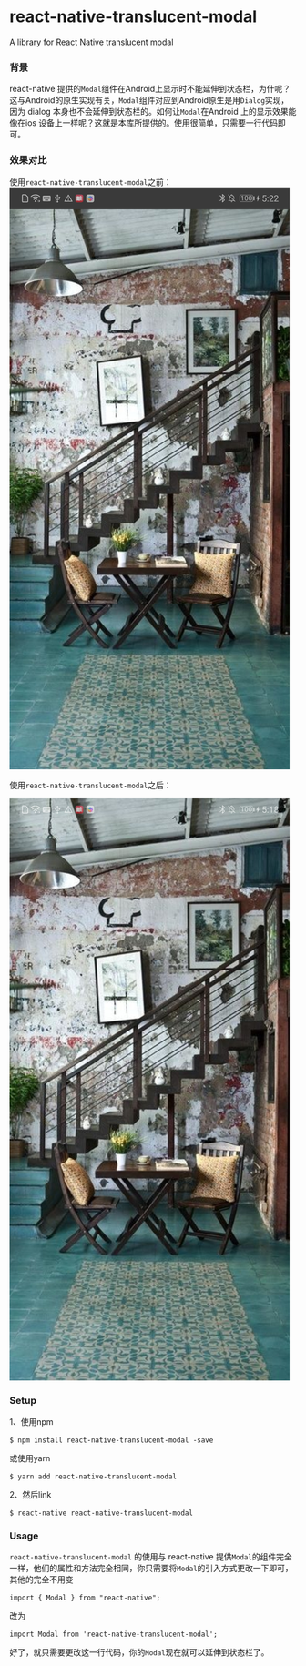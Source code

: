 # react-native-translucent-modal
A library for React Native translucent modal

### 背景
react-native 提供的`Modal`组件在Android上显示时不能延伸到状态栏，为什呢？ 这与Android的原生实现有关，`Modal`组件对应到Android原生是用`Dialog`实现，因为 dialog 本身也不会延伸到状态栏的。如何让`Modal`在Android 上的显示效果能像在ios 设备上一样呢？这就是本库所提供的。使用很简单，只需要一行代码即可。

### 效果对比

使用`react-native-translucent-modal`之前：
![before1](/screen-shot/screenshot-before.jpg)

使用`react-native-translucent-modal`之后：

![after1](/screen-shot/screenshot-after.jpg)

### Setup

1、使用npm

```
$ npm install react-native-translucent-modal -save
```

或使用yarn

```
$ yarn add react-native-translucent-modal
```

2、然后link

```
$ react-native react-native-translucent-modal
```

### Usage

`react-native-translucent-modal` 的使用与 react-native 提供`Modal`的组件完全一样，他们的属性和方法完全相同，你只需要将`Modal`的引入方式更改一下即可，其他的完全不用变

```
import { Modal } from "react-native";
```

改为

```
import Modal from 'react-native-translucent-modal';
```

好了，就只需要更改这一行代码，你的`Modal`现在就可以延伸到状态栏了。



